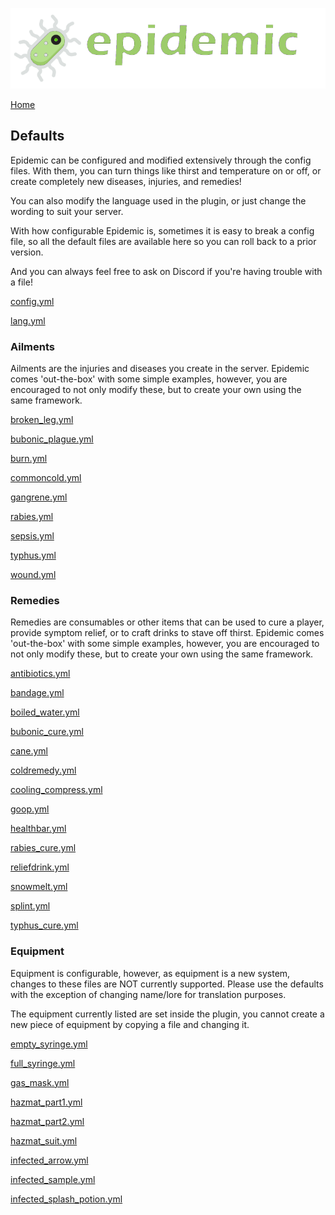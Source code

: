![Epidemic](/images/header.png)

[Home](https://torpkev.github.io/epidemic_docs)

## Defaults

Epidemic can be configured and modified extensively through the config files.  With them, you can turn things like thirst and temperature on or off, or create completely new diseases, injuries, and remedies!

You can also modify the language used in the plugin, or just change the wording to suit your server.

With how configurable Epidemic is, sometimes it is easy to break a config file, so all the default files are available here so you can roll back to a prior version.

And you can always feel free to ask on Discord if you're having trouble with a file!

[config.yml](https://torpkev.github.io/epidemic_docs/defaults/config.yml)

[lang.yml](https://torpkev.github.io/epidemic_docs/defaults/lang.yml)

### Ailments

Ailments are the injuries and diseases you create in the server.  Epidemic comes 'out-the-box' with some simple examples, however, you are encouraged to not only modify these, but to create your own using the same framework.

[broken_leg.yml](https://torpkev.github.io/epidemic_docs/defaults/ailments/broken_leg.yml)

[bubonic_plague.yml](https://torpkev.github.io/epidemic_docs/defaults/ailments/bubonic_plague.yml)

[burn.yml](https://torpkev.github.io/epidemic_docs/defaults/ailments/burn.yml)

[commoncold.yml](https://torpkev.github.io/epidemic_docs/defaults/ailments/commoncold.yml)

[gangrene.yml](https://torpkev.github.io/epidemic_docs/defaults/ailments/gangrene.yml)

[rabies.yml](https://torpkev.github.io/epidemic_docs/defaults/ailments/rabies.yml)

[sepsis.yml](https://torpkev.github.io/epidemic_docs/defaults/ailments/sepsis.yml)

[typhus.yml](https://torpkev.github.io/epidemic_docs/defaults/ailments/typhus.yml)

[wound.yml](https://torpkev.github.io/epidemic_docs/defaults/ailments/wound.yml)

### Remedies

Remedies are consumables or other items that can be used to cure a player, provide symptom relief, or to craft drinks to stave off thirst.  Epidemic comes 'out-the-box' with some simple examples, however, you are encouraged to not only modify these, but to create your own using the same framework.

[antibiotics.yml](https://torpkev.github.io/epidemic_docs/defaults/remedies/antibiotics.yml)

[bandage.yml](https://torpkev.github.io/epidemic_docs/defaults/remedies/bandage.yml)

[boiled_water.yml](https://torpkev.github.io/epidemic_docs/defaults/remedies/boiled_water.yml)

[bubonic_cure.yml](https://torpkev.github.io/epidemic_docs/defaults/remedies/bubonic_cure.yml)

[cane.yml](https://torpkev.github.io/epidemic_docs/defaults/remedies/cane.yml)

[coldremedy.yml](https://torpkev.github.io/epidemic_docs/defaults/remedies/coldremedy.yml)

[cooling_compress.yml](https://torpkev.github.io/epidemic_docs/defaults/remedies/cooling_compress.yml)

[goop.yml](https://torpkev.github.io/epidemic_docs/defaults/remedies/goop.yml)

[healthbar.yml](https://torpkev.github.io/epidemic_docs/defaults/remedies/healthbar.yml)

[rabies_cure.yml](https://torpkev.github.io/epidemic_docs/defaults/remedies/rabies_cure.yml)

[reliefdrink.yml](https://torpkev.github.io/epidemic_docs/defaults/remedies/reliefdrink.yml)

[snowmelt.yml](https://torpkev.github.io/epidemic_docs/defaults/remedies/snowmelt.yml)

[splint.yml](https://torpkev.github.io/epidemic_docs/defaults/remedies/splint.yml)

[typhus_cure.yml](https://torpkev.github.io/epidemic_docs/defaults/remedies/typhus_cure.yml)

### Equipment

Equipment is configurable, however, as equipment is a new system, changes to these files are NOT currently supported.  Please use the defaults with the exception of changing name/lore for translation purposes.

The equipment currently listed are set inside the plugin, you cannot create a new piece of equipment by copying a file and changing it.

[empty_syringe.yml](https://torpkev.github.io/epidemic_docs/defaults/equipment/empty_syringe.yml)

[full_syringe.yml](https://torpkev.github.io/epidemic_docs/defaults/equipment/full_syringe.yml)

[gas_mask.yml](https://torpkev.github.io/epidemic_docs/defaults/equipment/gas_mask.yml)

[hazmat_part1.yml](https://torpkev.github.io/epidemic_docs/defaults/equipment/hazmat_part1.yml)

[hazmat_part2.yml](https://torpkev.github.io/epidemic_docs/defaults/equipment/hazmat_part2.yml)

[hazmat_suit.yml](https://torpkev.github.io/epidemic_docs/defaults/equipment/hazmat_suit.yml)

[infected_arrow.yml](https://torpkev.github.io/epidemic_docs/defaults/equipment/infected_arrow.yml)

[infected_sample.yml](https://torpkev.github.io/epidemic_docs/defaults/equipment/infected_sample.yml)

[infected_splash_potion.yml](https://torpkev.github.io/epidemic_docs/defaults/equipment/infected_splash_potion.yml)